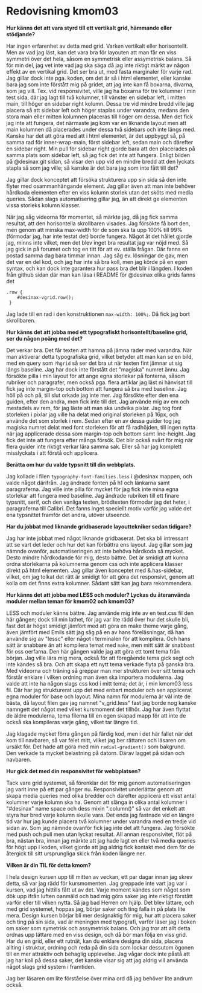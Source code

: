 ---
---
Redovisning kmom03
=========================

**Hur känns det att vara styrd till ett vertikalt grid, hämmande eller stödjande?**

Har ingen erfarenhet av detta med grid. Varken vertikalt eller horisontellt. Men av vad jag läst, kan det vara bra för layouten att man får en viss symmetri över det hela, såsom en symmetrisk eller assymetrisk balans. Så för min del, jag vet inte vad jag ska säga då jag inte riktigt märkt av någon effekt av en vertikal grid. Det ser bra ut, med fasta marginaler för varje rad. Jag gillar dock inte pga. koden, om det är så i html elementet, eller kanske bara jag som inte förstått mig på gridet, att jag inte kan få boxarna, divarna, som jag vill. Tex. vid responsivitet, ville jag ha boxarna för tre kolumner i min test sida, där jag lagt till två kolumner, till vänster en sidebar left, i mitten main, till höger en sidebar right kolumn. Dessa tre vid mindre bredd ville jag placera så att sidebar left och höger staplas under varandra, medans den stora main eller mitten kolumnen placeras till höger om dessa. Men det fick jag inte att fungera, det närmaste jag kom var en liknande layout men att main kolumnen då placerades under dessa två sidebars och inte längs med. Kanske har det att göra med att i html elementet, är det uppbyggt så, på samma rad för inner-wrap-main, först sidebar left, sedan main och därefter en sidebar right. Min pull för sidebar right gjorde bara att den placerades på samma plats som sidebar left, så jag fick det inte att fungera. Enligt bilden på @desinax git sidan, så visar den upp vid en mindre bredd att den lyckats stapla så som jag ville; så kanske är det bara jag som inte fått till det?

Jag gillar dock konceptet att försöka strukturera upp sin sida så den inte flyter med osammanhängande element. Jag gillar även att man inte behöver hårdkoda elementen efter en viss kolumn storlek utan det sköts med media queries. Sådan slags automatisering gillar jag, än att direkt ge elementen vissa storleks kolumn klasser.

När jag såg videorna för momentet, så märkte jag, då jag fick samma resultat, att den horisontella skrollbaren visades. Jag försökte få bort den, men genom att minska max-width för de som ska ta upp 100% till 99% (förmodar jag, har inte testat det) borde fungera. Något åt det hållet gjorde jag, minns inte vilket, men det blev inget bra resultat jag var nöjd med. Så jag gick in på forumet och tog en titt för att ev. ställa frågan. Där fanns en postad samma dag bara timmar innan. Jag såg ev. lösningar de gav, men det var en del kod, och jag har inte så bra koll, men jag körde på en egen syntax, och kan dock inte garantera hur pass bra det blir i längden. I koden från github sidan där man kan läsa i README för @desinax olika grids fanns det
    
    .row {
        #desinax-vgrid.row();        
     }

Jag lade till en rad i den konstruktionen `max-width: 100%;`. Då fick jag bort skrollbaren.

**Hur känns det att jobba med ett typografiskt horisontellt/baseline grid, ser du någon poäng med det?**

Det verkar bra. Det får texten att hamna på jämna rader med varandra. När man aktiverar detta typografiska grid, vilket betyder att man kan se en bild, med en query som `?hgrid` så ser det bra ut när texten fint jämnar ut sig längs baseline. Jag har dock inte förstått det "magiska" numret ännu. Jag försökte pilla i min layout för att ange egna storlekar på fonterna, såsom rubriker och paragrafer, men också pga. flera artiklar jag läst ni hänvisat till fick jag inte margin-top och bottom att fungera så bra med baseline. Jag höll på och på, till slut orkade jag inte mer. Jag försökte efter den ena guiden, efter den andra, men fick inte till det. Jag använde mig av em och mestadels av rem, för jag läste att man ska undvika pixlar. Jag tog font storleken i pixlar jag ville ha delat med original storleken på 16px, och använde det som storlek i rem. Sedan efter en av dessa guider tog jag magiska numret delat med font storleken för att få radhöjden, till ingen nytta när jag applicerade dessa som margin-top och bottom samt line-height. Jag fick det inte att fungera efter många försök. Det blir också svårt för mig när flera guider inte riktigt verkar lära samma sak. Eller så har jag komplett misslyckats i att förstå och applicera.

**Berätta om hur du valde typsnitt till din webbplats.**

Jag kollade i filen `typography-font-families.less` i @desinax mappen, och valde något därifrån. Jag ändrade fonten på h1 och länkarna samt paragraferna. Jag ville inte pilla för mycket för jag fick inte mina egna storlekar att fungera med baseline. Jag ändrade rubriken till ett finare typsnitt, serif, och den vanliga texten, brödtexten förmodar jag det heter, i paragraferna till Calibri. Det fanns inget speciellt motiv varför jag valde det ena typsnittet framför det andra, utöver utseende.

**Har du jobbat med liknande gridbaserade layouttekniker sedan tidigare?**

Jag har inte jobbat med något liknande gridbaserat. Det ska bli intressant att se vart det leder och hur det kan förbättra ens layout. Jag gillar som jag nämnde ovanför, automatiseringen att inte behöva hårdkoda så mycket. Desto mindre hårdkodande för mig, desto bättre. Det är smidigt att kunna ordna storlekarna på kolumnerna genom css och inte applicera klasser direkt på html elementen. Jag gillar även konceptet med &.has-sidebar, vilket, om jag tolkat det rätt är smidigt för att göra det responsivt, genom att kolla om det finns extra kolumner. Sådant sätt kan jag bara rekommendera.

**Hur känns det att jobba med LESS och moduler? Lyckas du återanvända moduler mellan teman för kmom02 och kmom03?**

LESS och moduler känns bättre. Jag använde mig inte av en test.css fil den här gången; dock till min lathet, för jag var lite rädd över hur det skulle bli, fast det är högst smidigt jämfört med att göra en make theme varje gång, även jämfört med Emils sätt jag såg på en av hans föreläsningar, då han använde sig av "lessc" eller något i terminalen för att kompilera. Och hans sätt är snabbare än att kompilera temat med `make`, men mitt sätt är snabbast för oss oerfarna. Den här gången valde jag att göra ett tomt tema från början. Jag ville lära mig mera, också för att föregående tema gick segt och inte kändes så bra. Och att skapa ett nytt tema verkade flyta på ganska bra. Med videorna och träning så greppar man mer strukturen över sitt tema och förstår enklare i vilken ordning man även ska importera modulerna. Jag valde att inte ha någon slags css kod i mitt tema; det är, i min kmom03 less fil. Där har jag strukturerat upp det med enbart moduler och sen applicerat egna moduler för base och layout. Mina namn för modulerna är väl inte de bästa, då layout filen gav jag namnet "v_grid.less" fast jag borde nog kanske namngett det något med vilket kursmoment det tillhör. Jag har även flyttat de äldre modulerna, tema filerna till en egen skapad mapp för att inte de också ska kompileras varje gång, vilket tar längre tid.

Jag klagade mycket förra gången på färdig kod, men i det här fallet när det kom till navbaren, så var felet mitt, vilket jag ber rättaren och läsaren om ursäkt för. Det hade att göra med min `radial-gradient()` som bakgrund. Den verkade ta mycket belastning på datorn. Därav lagget på sidan och navbaren.

**Hur gick det med din responsivitet för webbplatsen?**

Tack vare grid systemet, så förenklar det för mig genom automatiseringen jag varit inne på ett par gånger nu. Responsivitet underlättar genom att skapa media queries med olika bredder och därefter applicera ett visst antal kolumner varje kolumn ska ha. Genom att slänga in olika antal kolumner i "#desinax" name space och dess mixin ".column()" så var det enkelt att styra hur bred varje kolumn skulle vara. Det enda jag fastnade vid en längre tid var hur jag kunde placera två kolumner under varandra med en tredje vid sidan av. Som jag nämnde ovanför fick jag inte det att fungera. Jag försökte med push och pull men utan lyckat resultat. All annan responsivitet, flöt på bra, nästan bra, innan jag märkte att jag hade lagt en eller två media queries för högt upp i koden, vilket gjorde att jag aldrig fick kontakt med dem för de återgick till sitt ursprungliga skick från koden längre ner.

**Vilken är din TIL för detta kmom?**

I hela design kursen upp till mitten av veckan, ett par dagar innan jag skrev detta, så var jag rädd för kursmomenten. Jag greppade inte vart jag var i kursen, vad jag hittills fått ut av det. Varje moment kändes som något som dök upp ifrån luften oanmäld och bad mig göra saker jag inte riktigt förstått varför eller till vilken nytta. Så jag bad Herren om hjälp. Det blev lättare, och med grid systemet, hoppas jag, börjar saker och ting falla in på plats lite mera. Design kursen börjar bli mer designaktig för mig, hur att placera saker och ting på sin sida, vad är meningen med typografi, varför läser jag i boken om saker som symetrisk och assymetrisk balans. Och jag tror att allt detta ordnas upp lättare med en viss design, och då bör man följa en viss grid. Har du en grid, eller ett rutnät, kan du enklare designa din sida, placera allting i struktur, ordning och reda på din sida som lockar dessutom ögonen till en mer attraktiv och behaglig upplevelse. Jag vågar dock inte påstå att jag har koll på dessa saker, det kanske visar sig att jag aldrig vill använda något slags grid system i framtiden.

Jag ber läsaren om lite förståelse över mina ord då jag behöver lite andrum också.
